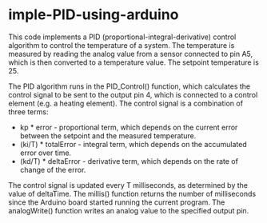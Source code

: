 # imple-PID-using-arduino
This code implements a PID (proportional-integral-derivative) control algorithm to control the temperature of a system. 
The temperature is measured by reading the analog value from a sensor connected to pin A5, which is then converted to a temperature value. 
The setpoint temperature is 25.

The PID algorithm runs in the PID_Control() function, which calculates the control signal to be sent to the output pin 4, 
which is connected to a control element (e.g. a heating element). The control signal is a combination of three terms:

   - kp * error - proportional term, which depends on the current error between the setpoint and the measured temperature.
   - (ki/T) * totalError - integral term, which depends on the accumulated error over time.
   - (kd/T) * deltaError - derivative term, which depends on the rate of change of the error.

The control signal is updated every T milliseconds, as determined by the value of deltaTime. 
The millis() function returns the number of milliseconds since the Arduino board started running the current program. 
The analogWrite() function writes an analog value to the specified output pin.

